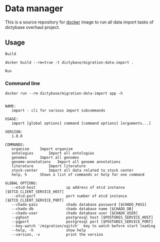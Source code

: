 # Data manager
This is a source repository for [docker](http://docker.io) image to run
all data import tasks of dictybase overhaul project.

## Usage

`Build`

```docker build --rm=true -t dictybase/migration-data-import .```

`Run`

### Command line

```
docker run --rm dictybase/migration-data-import app -h


NAME:
   import - cli for various import subcommands

USAGE:
   import [global options] command [command options] [arguments...]

VERSION:
   1.0.0

COMMANDS:
   organism		Import organism
   ontologies		Import all ontologies
   genomes		Import all genomes
   genome-annotations	Import all genome annotations
   literature		Import literature
   stock-center		Import all data related to stock center
   help, h		Shows a list of commands or help for one command
   
GLOBAL OPTIONS:
   --etcd-host 				ip address of etcd instance [$ETCD_CLIENT_SERVICE_HOST]
   --etcd-port 				port number of etcd instance [$ETCD_CLIENT_SERVICE_PORT]
   --chado-pass 			chado database password [$CHADO_PASS]
   --chado-db 				chado database name [$CHADO_DB]
   --chado-user 			chado database user [$CHADO_USER]
   --pghost 				postgresql host [$POSTGRES_SERVICE_HOST]
   --pgport 				postgresql port [$POSTGRES_SERVICE_PORT]
   --key-watch '/migration/sqitch'	key to watch before start loading
   --help, -h				show help
   --version, -v			print the version
   
```
